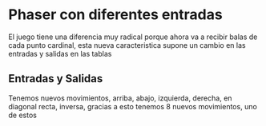 # Phaser con diferentes entradas

El juego tiene una diferencia muy radical porque ahora va a recibir balas de cada punto cardinal, esta
nueva caracteristica supone un cambio en las entradas y salidas en las tablas

## Entradas y Salidas

Tenemos nuevos movimientos, arriba, abajo, izquierda, derecha, en diagonal recta, inversa, gracias a esto tenemos 8 nuevos movimientos, uno de estos 